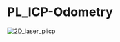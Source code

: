 # PL_ICP-Odometry

![2D_laser_plicp](https://user-images.githubusercontent.com/85860671/153774701-71bbcee3-ef4e-4181-bd9c-142afc35c92d.gif)
